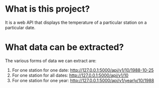 # What is this project?
It is a web API that displays the temperature of a particular station on a particular date.

# What data can be extracted?
The various forms of data we can extract are:
1. For one station for one date: http://127.0.0.1:5000/api/v1/10/1988-10-25
2. For one station for all dates: http://127.0.0.1:5000/api/v1/10
3. For one station for one year: http://127.0.0.1:5000/api/v1/yearly/10/1988